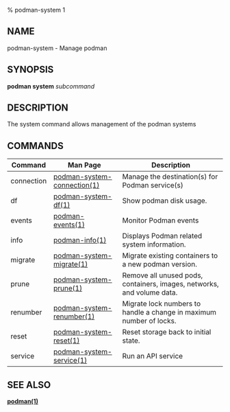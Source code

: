 % podman-system 1

## NAME
podman\-system - Manage podman

## SYNOPSIS
**podman system** *subcommand*

## DESCRIPTION
The system command allows management of the podman systems

## COMMANDS

| Command    | Man Page                                                     | Description                                                              |
| -------    | ------------------------------------------------------------ | ------------------------------------------------------------------------ |
| connection | [podman-system-connection(1)](podman-system-connection.1.md) | Manage the destination(s) for Podman service(s)                          |
| df         | [podman-system-df(1)](podman-system-df.1.md)                 | Show podman disk usage.                                                  |
| events     | [podman-events(1)](podman-events.1.md)                       | Monitor Podman events                                                    |
| info       | [podman-info(1)](podman-info.1.md)                           | Displays Podman related system information.                              |
| migrate    | [podman-system-migrate(1)](podman-system-migrate.1.md)       | Migrate existing containers to a new podman version.                     |
| prune      | [podman-system-prune(1)](podman-system-prune.1.md)           | Remove all unused pods, containers, images, networks, and volume data.   |
| renumber   | [podman-system-renumber(1)](podman-system-renumber.1.md)     | Migrate lock numbers to handle a change in maximum number of locks.      |
| reset      | [podman-system-reset(1)](podman-system-reset.1.md)           | Reset storage back to initial state.                                     |
| service    | [podman-system-service(1)](podman-system-service.1.md)       | Run an API service                                                       |

## SEE ALSO
**[podman(1)](podman.1.md)**
